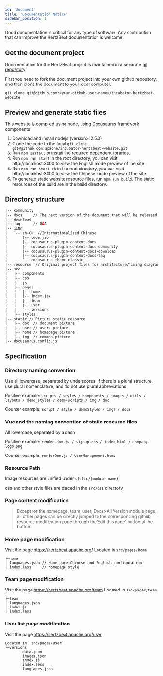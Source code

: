 ```yaml
---
id: 'document'
title: 'Documentation Notice'
sidebar_position: 1
---
```


<!--
    Licensed to the Apache Software Foundation (ASF) under one or more
    contributor license agreements.  See the NOTICE file distributed with
    this work for additional information regarding copyright ownership.
    The ASF licenses this file to You under the Apache License, Version 2.0
    (the "License"); you may not use this file except in compliance with
    the License.  You may obtain a copy of the License at

       https://www.apache.org/licenses/LICENSE-2.0

    Unless required by applicable law or agreed to in writing, software
    distributed under the License is distributed on an "AS IS" BASIS,
    WITHOUT WARRANTIES OR CONDITIONS OF ANY KIND, either express or implied.
    See the License for the specific language governing permissions and
    limitations under the License.
-->

Good documentation is critical for any type of software. Any contribution that can improve the HertzBeat documentation is welcome.

## Get the document project

Documentation for the HertzBeat project is maintained in a separate [git repository](https://github.com/apache/incubator-hertzbeat-website).

First you need to fork the document project into your own github repository, and then clone the document to your local computer.

```shell
git clone git@github.com:<your-github-user-name>/incubator-hertzbeat-website
```

## Preview and generate static files

This website is compiled using node, using Docusaurus framework components

1. Download and install nodejs (version>12.5.0)
2. Clone the code to the local `git clone git@github.com:apache/incubator-hertzbeat-website.git`
3. Run `npm install` to install the required dependent libraries.
4. Run `npm run start` in the root directory, you can visit http://localhost:3000 to view the English mode preview of the site
5. Run `npm run start-zh` in the root directory, you can visit http://localhost:3000 to view the Chinese mode preview of the site
6. To generate static website resource files, run `npm run build`. The static resources of the build are in the build directory.

## Directory structure

```html
|-- community
|-- docs     // The next version of the document that will be released soon
|-- download
|-- faq      // Q&A
|-- i18n
|   `-- zh-CN  //Internationalized Chinese
|       |-- code.json
|       |-- docusaurus-plugin-content-docs
|       |-- docusaurus-plugin-content-docs-community
|       |-- docusaurus-plugin-content-docs-download
|       |-- docusaurus-plugin-content-docs-faq
|       `-- docusaurus-theme-classic
|-- resource  // Original project files for architecture/timing diagram/flow chart, etc.
|-- src
|   |-- components
|   |-- css
|   |-- js
|   |-- pages
|   |   |-- home
|   |   |-- index.jsx
|   |   |-- team
|   |   |-- user
|   |   `-- versions
|   |-- styles
|-- static // Picture static resource
|   |-- doc  // document picture
|   |-- user // users picture
|   |-- home // homepage picture
|   |-- img  // common picture
|-- docusaurus.config.js
```

## Specification

### Directory naming convention

Use all lowercase, separated by underscores. If there is a plural structure, use plural nomenclature, and do not use plural abbreviations

Positive example: `scripts / styles / components / images / utils / layouts / demo_styles / demo-scripts / img / doc`

Counter example: `script / style / demoStyles / imgs / docs`

### Vue and the naming convention of static resource files

All lowercase, separated by a dash

Positive example: `render-dom.js / signup.css / index.html / company-logo.png`

Counter example: `renderDom.js / UserManagement.html`

### Resource Path

Image resources are unified under `static/{module name}`

css and other style files are placed in the `src/css` directory

### Page content modification

> Except for the homepage, team, user, Docs>All Version module page, all other pages can be directly jumped to the corresponding github resource modification page through the'Edit this page' button at the bottom

### Home page modification

Visit the page https://hertzbeat.apache.org/
Located in `src/pages/home`

```
├─home
│ languages.json // Home page Chinese and English configuration
│ index.less     // homepage style
```

### Team page modification

Visit the page https://hertzbeat.apache.org/team
Located in `src/pages/team`

```
├─team
│ languages.json
│ index.js
│ index.less
```

### User list page modification

Visit the page https://hertzbeat.apache.org/user

```
Located in `src/pages/user`
└─versions
        data.json
        images.json
        index.js
        index.less
        languages.json
```
